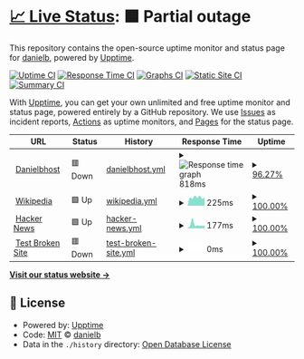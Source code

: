 # [📈 Live Status](https://status.danielbhost.xyz): <!--live status--> **🟧 Partial outage**

This repository contains the open-source uptime monitor and status page for [danielb](https://status.danielbhost.xyz), powered by [Upptime](https://github.com/upptime/upptime).

[![Uptime CI](https://github.com/danielb/rangeEventsStatus/workflows/Uptime%20CI/badge.svg)](https://github.com/danielb/rangeEventsStatus/actions?query=workflow%3A%22Uptime+CI%22)
[![Response Time CI](https://github.com/danielb/rangeEventsStatus/workflows/Response%20Time%20CI/badge.svg)](https://github.com/danielb/rangeEventsStatus/actions?query=workflow%3A%22Response+Time+CI%22)
[![Graphs CI](https://github.com/danielb/rangeEventsStatus/workflows/Graphs%20CI/badge.svg)](https://github.com/danielb/rangeEventsStatus/actions?query=workflow%3A%22Graphs+CI%22)
[![Static Site CI](https://github.com/danielb/rangeEventsStatus/workflows/Static%20Site%20CI/badge.svg)](https://github.com/danielb/rangeEventsStatus/actions?query=workflow%3A%22Static+Site+CI%22)
[![Summary CI](https://github.com/danielb/rangeEventsStatus/workflows/Summary%20CI/badge.svg)](https://github.com/danielb/rangeEventsStatus/actions?query=workflow%3A%22Summary+CI%22)

With [Upptime](https://upptime.js.org), you can get your own unlimited and free uptime monitor and status page, powered entirely by a GitHub repository. We use [Issues](https://github.com/danielb/rangeEventsStatus/issues) as incident reports, [Actions](https://github.com/danielb/rangeEventsStatus/actions) as uptime monitors, and [Pages](https://status.danielbhost.xyz) for the status page.

<!--start: status pages-->
<!-- This summary is generated by Upptime (https://github.com/upptime/upptime) -->
<!-- Do not edit this manually, your changes will be overwritten -->
<!-- prettier-ignore -->
| URL | Status | History | Response Time | Uptime |
| --- | ------ | ------- | ------------- | ------ |
| <img alt="" src="https://favicons.githubusercontent.com/danielbhost.xyz" height="13"> [Danielbhost](https://danielbhost.xyz) | 🟥 Down | [danielbhost.yml](https://github.com/danielbParadocs/rangeEventsStatus/commits/HEAD/history/danielbhost.yml) | <details><summary><img alt="Response time graph" src="./graphs/danielbhost/response-time-week.png" height="20"> 818ms</summary><br><a href="https://status.danielbhost.xyz/history/danielbhost"><img alt="Response time 334" src="https://img.shields.io/endpoint?url=https%3A%2F%2Fraw.githubusercontent.com%2FdanielbParadocs%2FrangeEventsStatus%2FHEAD%2Fapi%2Fdanielbhost%2Fresponse-time.json"></a><br><a href="https://status.danielbhost.xyz/history/danielbhost"><img alt="24-hour response time 723" src="https://img.shields.io/endpoint?url=https%3A%2F%2Fraw.githubusercontent.com%2FdanielbParadocs%2FrangeEventsStatus%2FHEAD%2Fapi%2Fdanielbhost%2Fresponse-time-day.json"></a><br><a href="https://status.danielbhost.xyz/history/danielbhost"><img alt="7-day response time 818" src="https://img.shields.io/endpoint?url=https%3A%2F%2Fraw.githubusercontent.com%2FdanielbParadocs%2FrangeEventsStatus%2FHEAD%2Fapi%2Fdanielbhost%2Fresponse-time-week.json"></a><br><a href="https://status.danielbhost.xyz/history/danielbhost"><img alt="30-day response time 375" src="https://img.shields.io/endpoint?url=https%3A%2F%2Fraw.githubusercontent.com%2FdanielbParadocs%2FrangeEventsStatus%2FHEAD%2Fapi%2Fdanielbhost%2Fresponse-time-month.json"></a><br><a href="https://status.danielbhost.xyz/history/danielbhost"><img alt="1-year response time 334" src="https://img.shields.io/endpoint?url=https%3A%2F%2Fraw.githubusercontent.com%2FdanielbParadocs%2FrangeEventsStatus%2FHEAD%2Fapi%2Fdanielbhost%2Fresponse-time-year.json"></a></details> | <details><summary><a href="https://status.danielbhost.xyz/history/danielbhost">96.27%</a></summary><a href="https://status.danielbhost.xyz/history/danielbhost"><img alt="All-time uptime 99.19%" src="https://img.shields.io/endpoint?url=https%3A%2F%2Fraw.githubusercontent.com%2FdanielbParadocs%2FrangeEventsStatus%2FHEAD%2Fapi%2Fdanielbhost%2Fuptime.json"></a><br><a href="https://status.danielbhost.xyz/history/danielbhost"><img alt="24-hour uptime 100.00%" src="https://img.shields.io/endpoint?url=https%3A%2F%2Fraw.githubusercontent.com%2FdanielbParadocs%2FrangeEventsStatus%2FHEAD%2Fapi%2Fdanielbhost%2Fuptime-day.json"></a><br><a href="https://status.danielbhost.xyz/history/danielbhost"><img alt="7-day uptime 96.27%" src="https://img.shields.io/endpoint?url=https%3A%2F%2Fraw.githubusercontent.com%2FdanielbParadocs%2FrangeEventsStatus%2FHEAD%2Fapi%2Fdanielbhost%2Fuptime-week.json"></a><br><a href="https://status.danielbhost.xyz/history/danielbhost"><img alt="30-day uptime 99.14%" src="https://img.shields.io/endpoint?url=https%3A%2F%2Fraw.githubusercontent.com%2FdanielbParadocs%2FrangeEventsStatus%2FHEAD%2Fapi%2Fdanielbhost%2Fuptime-month.json"></a><br><a href="https://status.danielbhost.xyz/history/danielbhost"><img alt="1-year uptime 99.19%" src="https://img.shields.io/endpoint?url=https%3A%2F%2Fraw.githubusercontent.com%2FdanielbParadocs%2FrangeEventsStatus%2FHEAD%2Fapi%2Fdanielbhost%2Fuptime-year.json"></a></details>
| <img alt="" src="https://favicons.githubusercontent.com/en.wikipedia.org" height="13"> [Wikipedia](https://en.wikipedia.org) | 🟩 Up | [wikipedia.yml](https://github.com/danielbParadocs/rangeEventsStatus/commits/HEAD/history/wikipedia.yml) | <details><summary><img alt="Response time graph" src="./graphs/wikipedia/response-time-week.png" height="20"> 225ms</summary><br><a href="https://status.danielbhost.xyz/history/wikipedia"><img alt="Response time 162" src="https://img.shields.io/endpoint?url=https%3A%2F%2Fraw.githubusercontent.com%2FdanielbParadocs%2FrangeEventsStatus%2FHEAD%2Fapi%2Fwikipedia%2Fresponse-time.json"></a><br><a href="https://status.danielbhost.xyz/history/wikipedia"><img alt="24-hour response time 116" src="https://img.shields.io/endpoint?url=https%3A%2F%2Fraw.githubusercontent.com%2FdanielbParadocs%2FrangeEventsStatus%2FHEAD%2Fapi%2Fwikipedia%2Fresponse-time-day.json"></a><br><a href="https://status.danielbhost.xyz/history/wikipedia"><img alt="7-day response time 225" src="https://img.shields.io/endpoint?url=https%3A%2F%2Fraw.githubusercontent.com%2FdanielbParadocs%2FrangeEventsStatus%2FHEAD%2Fapi%2Fwikipedia%2Fresponse-time-week.json"></a><br><a href="https://status.danielbhost.xyz/history/wikipedia"><img alt="30-day response time 159" src="https://img.shields.io/endpoint?url=https%3A%2F%2Fraw.githubusercontent.com%2FdanielbParadocs%2FrangeEventsStatus%2FHEAD%2Fapi%2Fwikipedia%2Fresponse-time-month.json"></a><br><a href="https://status.danielbhost.xyz/history/wikipedia"><img alt="1-year response time 162" src="https://img.shields.io/endpoint?url=https%3A%2F%2Fraw.githubusercontent.com%2FdanielbParadocs%2FrangeEventsStatus%2FHEAD%2Fapi%2Fwikipedia%2Fresponse-time-year.json"></a></details> | <details><summary><a href="https://status.danielbhost.xyz/history/wikipedia">100.00%</a></summary><a href="https://status.danielbhost.xyz/history/wikipedia"><img alt="All-time uptime 100.00%" src="https://img.shields.io/endpoint?url=https%3A%2F%2Fraw.githubusercontent.com%2FdanielbParadocs%2FrangeEventsStatus%2FHEAD%2Fapi%2Fwikipedia%2Fuptime.json"></a><br><a href="https://status.danielbhost.xyz/history/wikipedia"><img alt="24-hour uptime 100.00%" src="https://img.shields.io/endpoint?url=https%3A%2F%2Fraw.githubusercontent.com%2FdanielbParadocs%2FrangeEventsStatus%2FHEAD%2Fapi%2Fwikipedia%2Fuptime-day.json"></a><br><a href="https://status.danielbhost.xyz/history/wikipedia"><img alt="7-day uptime 100.00%" src="https://img.shields.io/endpoint?url=https%3A%2F%2Fraw.githubusercontent.com%2FdanielbParadocs%2FrangeEventsStatus%2FHEAD%2Fapi%2Fwikipedia%2Fuptime-week.json"></a><br><a href="https://status.danielbhost.xyz/history/wikipedia"><img alt="30-day uptime 100.00%" src="https://img.shields.io/endpoint?url=https%3A%2F%2Fraw.githubusercontent.com%2FdanielbParadocs%2FrangeEventsStatus%2FHEAD%2Fapi%2Fwikipedia%2Fuptime-month.json"></a><br><a href="https://status.danielbhost.xyz/history/wikipedia"><img alt="1-year uptime 100.00%" src="https://img.shields.io/endpoint?url=https%3A%2F%2Fraw.githubusercontent.com%2FdanielbParadocs%2FrangeEventsStatus%2FHEAD%2Fapi%2Fwikipedia%2Fuptime-year.json"></a></details>
| <img alt="" src="https://favicons.githubusercontent.com/news.ycombinator.com" height="13"> [Hacker News](https://news.ycombinator.com) | 🟩 Up | [hacker-news.yml](https://github.com/danielbParadocs/rangeEventsStatus/commits/HEAD/history/hacker-news.yml) | <details><summary><img alt="Response time graph" src="./graphs/hacker-news/response-time-week.png" height="20"> 177ms</summary><br><a href="https://status.danielbhost.xyz/history/hacker-news"><img alt="Response time 163" src="https://img.shields.io/endpoint?url=https%3A%2F%2Fraw.githubusercontent.com%2FdanielbParadocs%2FrangeEventsStatus%2FHEAD%2Fapi%2Fhacker-news%2Fresponse-time.json"></a><br><a href="https://status.danielbhost.xyz/history/hacker-news"><img alt="24-hour response time 136" src="https://img.shields.io/endpoint?url=https%3A%2F%2Fraw.githubusercontent.com%2FdanielbParadocs%2FrangeEventsStatus%2FHEAD%2Fapi%2Fhacker-news%2Fresponse-time-day.json"></a><br><a href="https://status.danielbhost.xyz/history/hacker-news"><img alt="7-day response time 177" src="https://img.shields.io/endpoint?url=https%3A%2F%2Fraw.githubusercontent.com%2FdanielbParadocs%2FrangeEventsStatus%2FHEAD%2Fapi%2Fhacker-news%2Fresponse-time-week.json"></a><br><a href="https://status.danielbhost.xyz/history/hacker-news"><img alt="30-day response time 165" src="https://img.shields.io/endpoint?url=https%3A%2F%2Fraw.githubusercontent.com%2FdanielbParadocs%2FrangeEventsStatus%2FHEAD%2Fapi%2Fhacker-news%2Fresponse-time-month.json"></a><br><a href="https://status.danielbhost.xyz/history/hacker-news"><img alt="1-year response time 163" src="https://img.shields.io/endpoint?url=https%3A%2F%2Fraw.githubusercontent.com%2FdanielbParadocs%2FrangeEventsStatus%2FHEAD%2Fapi%2Fhacker-news%2Fresponse-time-year.json"></a></details> | <details><summary><a href="https://status.danielbhost.xyz/history/hacker-news">100.00%</a></summary><a href="https://status.danielbhost.xyz/history/hacker-news"><img alt="All-time uptime 100.00%" src="https://img.shields.io/endpoint?url=https%3A%2F%2Fraw.githubusercontent.com%2FdanielbParadocs%2FrangeEventsStatus%2FHEAD%2Fapi%2Fhacker-news%2Fuptime.json"></a><br><a href="https://status.danielbhost.xyz/history/hacker-news"><img alt="24-hour uptime 100.00%" src="https://img.shields.io/endpoint?url=https%3A%2F%2Fraw.githubusercontent.com%2FdanielbParadocs%2FrangeEventsStatus%2FHEAD%2Fapi%2Fhacker-news%2Fuptime-day.json"></a><br><a href="https://status.danielbhost.xyz/history/hacker-news"><img alt="7-day uptime 100.00%" src="https://img.shields.io/endpoint?url=https%3A%2F%2Fraw.githubusercontent.com%2FdanielbParadocs%2FrangeEventsStatus%2FHEAD%2Fapi%2Fhacker-news%2Fuptime-week.json"></a><br><a href="https://status.danielbhost.xyz/history/hacker-news"><img alt="30-day uptime 100.00%" src="https://img.shields.io/endpoint?url=https%3A%2F%2Fraw.githubusercontent.com%2FdanielbParadocs%2FrangeEventsStatus%2FHEAD%2Fapi%2Fhacker-news%2Fuptime-month.json"></a><br><a href="https://status.danielbhost.xyz/history/hacker-news"><img alt="1-year uptime 100.00%" src="https://img.shields.io/endpoint?url=https%3A%2F%2Fraw.githubusercontent.com%2FdanielbParadocs%2FrangeEventsStatus%2FHEAD%2Fapi%2Fhacker-news%2Fuptime-year.json"></a></details>
| <img alt="" src="https://favicons.githubusercontent.com/null" height="13"> [Test Broken Site](htt) | 🟥 Down | [test-broken-site.yml](https://github.com/danielbParadocs/rangeEventsStatus/commits/HEAD/history/test-broken-site.yml) | <details><summary><img alt="Response time graph" src="./graphs/test-broken-site/response-time-week.png" height="20"> 0ms</summary><br><a href="https://status.danielbhost.xyz/history/test-broken-site"><img alt="Response time 0" src="https://img.shields.io/endpoint?url=https%3A%2F%2Fraw.githubusercontent.com%2FdanielbParadocs%2FrangeEventsStatus%2FHEAD%2Fapi%2Ftest-broken-site%2Fresponse-time.json"></a><br><a href="https://status.danielbhost.xyz/history/test-broken-site"><img alt="24-hour response time 0" src="https://img.shields.io/endpoint?url=https%3A%2F%2Fraw.githubusercontent.com%2FdanielbParadocs%2FrangeEventsStatus%2FHEAD%2Fapi%2Ftest-broken-site%2Fresponse-time-day.json"></a><br><a href="https://status.danielbhost.xyz/history/test-broken-site"><img alt="7-day response time 0" src="https://img.shields.io/endpoint?url=https%3A%2F%2Fraw.githubusercontent.com%2FdanielbParadocs%2FrangeEventsStatus%2FHEAD%2Fapi%2Ftest-broken-site%2Fresponse-time-week.json"></a><br><a href="https://status.danielbhost.xyz/history/test-broken-site"><img alt="30-day response time 0" src="https://img.shields.io/endpoint?url=https%3A%2F%2Fraw.githubusercontent.com%2FdanielbParadocs%2FrangeEventsStatus%2FHEAD%2Fapi%2Ftest-broken-site%2Fresponse-time-month.json"></a><br><a href="https://status.danielbhost.xyz/history/test-broken-site"><img alt="1-year response time 0" src="https://img.shields.io/endpoint?url=https%3A%2F%2Fraw.githubusercontent.com%2FdanielbParadocs%2FrangeEventsStatus%2FHEAD%2Fapi%2Ftest-broken-site%2Fresponse-time-year.json"></a></details> | <details><summary><a href="https://status.danielbhost.xyz/history/test-broken-site">100.00%</a></summary><a href="https://status.danielbhost.xyz/history/test-broken-site"><img alt="All-time uptime 100.00%" src="https://img.shields.io/endpoint?url=https%3A%2F%2Fraw.githubusercontent.com%2FdanielbParadocs%2FrangeEventsStatus%2FHEAD%2Fapi%2Ftest-broken-site%2Fuptime.json"></a><br><a href="https://status.danielbhost.xyz/history/test-broken-site"><img alt="24-hour uptime 100.00%" src="https://img.shields.io/endpoint?url=https%3A%2F%2Fraw.githubusercontent.com%2FdanielbParadocs%2FrangeEventsStatus%2FHEAD%2Fapi%2Ftest-broken-site%2Fuptime-day.json"></a><br><a href="https://status.danielbhost.xyz/history/test-broken-site"><img alt="7-day uptime 100.00%" src="https://img.shields.io/endpoint?url=https%3A%2F%2Fraw.githubusercontent.com%2FdanielbParadocs%2FrangeEventsStatus%2FHEAD%2Fapi%2Ftest-broken-site%2Fuptime-week.json"></a><br><a href="https://status.danielbhost.xyz/history/test-broken-site"><img alt="30-day uptime 100.00%" src="https://img.shields.io/endpoint?url=https%3A%2F%2Fraw.githubusercontent.com%2FdanielbParadocs%2FrangeEventsStatus%2FHEAD%2Fapi%2Ftest-broken-site%2Fuptime-month.json"></a><br><a href="https://status.danielbhost.xyz/history/test-broken-site"><img alt="1-year uptime 100.00%" src="https://img.shields.io/endpoint?url=https%3A%2F%2Fraw.githubusercontent.com%2FdanielbParadocs%2FrangeEventsStatus%2FHEAD%2Fapi%2Ftest-broken-site%2Fuptime-year.json"></a></details>

<!--end: status pages-->

[**Visit our status website →**](https://status.danielbhost.xyz)

## 📄 License

- Powered by: [Upptime](https://github.com/upptime/upptime)
- Code: [MIT](./LICENSE) © [danielb](https://status.danielbhost.xyz)
- Data in the `./history` directory: [Open Database License](https://opendatacommons.org/licenses/odbl/1-0/)
